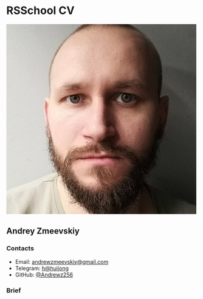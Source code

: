 # RSSchool CV

![photo](735888263.jpeg)

## Andrey Zmeevskiy

### Contacts

- Email: [andrewzmeevskiy@gmail.com](mailto:andrewzmeevskiy@gmail.com)
- Telegram: [h@huijong](https://t.me/huijong)
- GitHub: [@Andrewz256](https://github.com/Andrewz256)

### Brief
